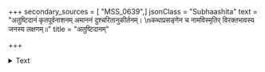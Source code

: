 +++
secondary_sources = [ "MSS_0639",]
jsonClass = "Subhaashita"
text = "अतुष्टिदानं कृतपूर्वनाशनम् अमाननं दुश्चरितानुकीर्तनम्।  \nकथाप्रसङ्गेन च नामविस्मृतिर् विरक्तभावस्य जनस्य लक्षणम्॥"
title = "अतुष्टिदानम्"

+++

<details><summary>Text</summary>

अतुष्टिदानं कृतपूर्वनाशनम् अमाननं दुश्चरितानुकीर्तनम्।  
कथाप्रसङ्गेन च नामविस्मृतिर् विरक्तभावस्य जनस्य लक्षणम्॥
</details>
